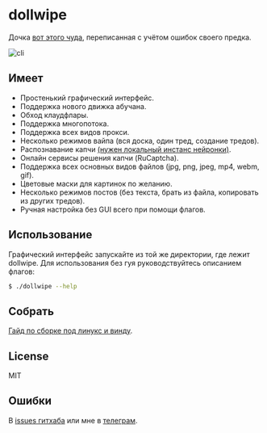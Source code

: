 # dollwipe
Дочка [вот этого чуда](https://github.com/neuroliptica/traumatic), переписанная с учётом ошибок своего предка.

![cli](https://imgur.com/iQk0QHP.png)

## Имеет
- Простенький графический интерфейс.
- Поддержка нового движка абучана.
- Обход клаудфлары.
- Поддержка многопотока.
- Поддержка всех видов прокси.
- Несколько режимов вайпа (вся доска, один тред, создание тредов).
- Распознавание капчи [(нужен локальный инстанс нейронки)](https://github.com/neuroliptica/dollwipe/blob/main/docs/SolversGuide.md).
- Онлайн сервисы решения капчи (RuCaptcha).
- Поддержка всех основных видов файлов (jpg, png, jpeg, mp4, webm, gif).
- Цветовые маски для картинок по желанию.
- Несколько режимов постов (без текста, брать из файла, копировать из других тредов).
- Ручная настройка без GUI всего при помощи флагов.

## Использование
Графический интерфейс запускайте из той же директории, где лежит dollwipe. Для использования без гуя руководствуйтесь описанием флагов:

```bash
$ ./dollwipe --help
```

## Собрать
[Гайд по сборке под линукс и винду](https://github.com/neuroliptica/dollwipe/blob/main/docs/CompileGuide.md).

## License
MIT

## Ошибки
В [issues гитхаба](https://github.com/neuroliptica/dollwipe/issues) или мне в [телеграм](https://t.me/seharehare).
